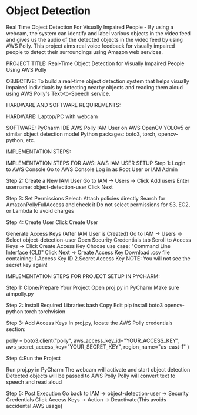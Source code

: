 # Object Detection 
Real Time Object Detection For Visually Impaired People - By using a webcam, the system can identify and label various objects in the video feed and gives us the audio of the detected objects in the video feed by using AWS Polly. This project aims real voice feedback for visually impaired people to detect their surroundings using Amazon web services.


PROJECT TITLE:
Real-Time Object Detection for Visually Impaired People Using AWS Polly

OBJECTIVE:
To build a real-time object detection system that helps visually impaired individuals by detecting nearby objects and reading them aloud using AWS Polly's Text-to-Speech service.

HARDWARE AND SOFTWARE REQUIREMENTS:

HARDWARE:
Laptop/PC with webcam

SOFTWARE:
PyCharm IDE
AWS Polly
IAM User on AWS
OpenCV
YOLOv5 or similar object detection model
Python packages: boto3, torch, opencv-python, etc.

IMPLEMENTATION STEPS:

IMPLEMENTATION STEPS FOR AWS:
AWS IAM USER SETUP
Step 1: Login to AWS Console
Go to AWS Console
Log in as Root User or IAM Admin

Step 2: Create a New IAM User
Go to IAM → Users → Click Add users
Enter username: object-detection-user
Click Next

Step 3: Set Permissions
Select: Attach policies directly
Search for AmazonPollyFullAccess and check it
Do not select permissions for S3, EC2, or Lambda to avoid charges

Step 4: Create User
Click Create User

Generate Access Keys (After IAM User is Created)
Go to IAM → Users → Select object-detection-user
Open Security Credentials tab
Scroll to Access Keys → Click Create Access Key
Choose use case: "Command Line Interface (CLI)"
Click Next → Create Access Key
Download .csv file containing:
1.Access Key ID
2.Secret Access Key
NOTE: You will not see the secret key again!

IMPLEMENTATION STEPS FOR PROJECT SETUP IN PYCHARM:

Step 1: Clone/Prepare Your Project
Open proj.py in PyCharm
Make sure aimpolly.py 

Step 2: Install Required Libraries
bash
Copy
Edit
pip install boto3 opencv-python torch torchvision

Step 3: Add Access Keys
In proj.py, locate the AWS Polly credentials section:

polly = boto3.client("polly",
    aws_access_key_id="YOUR_ACCESS_KEY",
    aws_secret_access_key="YOUR_SECRET_KEY",
    region_name="us-east-1"
)

Step 4:Run the Project

Run proj.py in PyCharm
The webcam will activate and start object detection
Detected objects will be passed to AWS Polly
Polly will convert text to speech and read aloud

Step 5: Post Execution
Go back to IAM → object-detection-user → Security Credentials
Click Access Keys → Action → Deactivate(This avoids accidental AWS usage)
